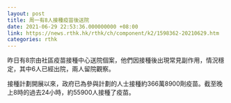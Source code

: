 ```yaml
---
layout: post
title: 周一有8人接種疫苗後送院
date: 2021-06-29 22:53:36.000000000 +08:00
link: https://news.rthk.hk/rthk/ch/component/k2/1598362-20210629.htm
categories: rthk
---
```


昨日有8宗由社區疫苗接種中心送院個案，他們因接種後出現常見副作用，情況穩定，其中6人已經出院，兩人留院觀察。

接種計劃開展以來，政府已為參與計劃的人士接種約366萬8900劑疫苗。截至晚上8時的過去24小時，約55900人接種了疫苗。
